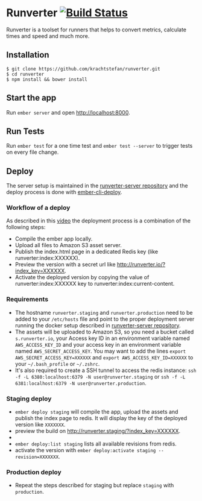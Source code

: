 # Runverter [![Build Status](https://travis-ci.org/krachtstefan/runverter.svg?branch=master)](https://travis-ci.org/krachtstefan/runverter)

Runverter is a toolset for runners that helps to convert metrics, calculate times and speed and much more.

## Installation

```
$ git clone https://github.com/krachtstefan/runverter.git
$ cd runverter
$ npm install && bower install
```

## Start the app

Run `ember server` and open [http://localhost:8000](http://localhost:8000).

## Run Tests

Run `ember test` for a one time test and `ember test --server` to trigger tests on every file change.

## Deploy

The server setup is maintained in the [runverter-server repository](https://github.com/krachtstefan/runverter-server) and the deploy process is done with [ember-cli-deploy](https://github.com/ember-cli/ember-cli-deploy).

### Workflow of a deploy

As described in this [video](https://youtu.be/MT0LKcVh6Rw) the deployment process is a combination of the following steps:

- Compile the ember app locally.
- Upload all files to Amazon S3 asset server.
- Publish the index.html page in a dedicated Redis key (like runverter:index:XXXXXX).
- Preview the version with a secret url like http://runverter.io/?index_key=XXXXXX.
- Activate the deployed version by copying the value of runverter:index:XXXXXX key to runverter:index:current-content.

### Requirements

- The hostname ```runverter.staging``` and ```runverter.production``` need to be added to your ```/etc/hosts``` file and point to the proper deployment server running the docker setup described in [runverter-server repository](https://github.com/krachtstefan/runverter-server).
- The assets will be uploaded to Amazon S3, so you need a bucket called ```s.runverter.io```, your Access key ID in an environment variable named ```AWS_ACCESS_KEY_ID``` and your access key in an environment variable named ```AWS_SECRET_ACCESS_KEY```. You may want to add the lines ```export AWS_SECRET_ACCESS_KEY=XXXXXX``` and ```export AWS_ACCESS_KEY_ID=XXXXXX``` to your ```~/.bash_profile``` or ```~/.zshrc```.
- It's also required to create a SSH tunnel to access the redis instance: ```ssh -f -L 6380:localhost:6379 -N user@runverter.staging``` or ```ssh -f -L 6381:localhost:6379 -N user@runverter.production```.

### Staging deploy
- ```ember deploy staging``` will compile the app, upload the assets and publish the index page to redis. It will display the key of the deployed version like ```XXXXXXX```.
- preview the build on http://runverter.staging/?index_key=XXXXXX.
- 
- ```ember deploy:list staging``` lists all available revisions from redis.
- activate the version with ```ember deploy:activate staging --revision=XXXXXXX```.

### Production deploy
- Repeat the steps described for staging but replace ```staging``` with ```production```.
